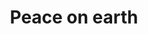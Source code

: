 ---
pid: ch798
title: Peace on earth
location_transcription: on op of Ben franklin Bridge
coordinates: "[-75.139009739495, 39.9537012072]"
zipcode: '19140'
gen_neighborhood: North Philadelphia
neighborhood: Hunting Park
outside_phl: 
age: '59'
age_range: 50-59
instagram: 
image_file_name: ch_798.jpg
proposal_transcription: |-
  Freedom
  Reflect back on the war and the casualties of war. Why can't people get along with each other.
topic: Freedom
topic_summary: '0'
type: Other No Form
keywords_other: 
credit: Carlos Perez
image_labels: 
twitter: 
facebook: 
permalink: "/monuments/ch798/"
layout: item-page
---